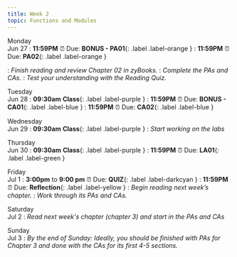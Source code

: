 ```yaml
---
title: Week 2
topic: Functions and Modules
---
```

Monday<br/>Jun 27
: **11:59PM** ⏰  Due: **BONUS - PA01**{: .label .label-orange }
: **11:59PM** ⏰  Due: **PA02**{: .label .label-orange }

: _Finish reading and review Chapter 02 in zyBooks._
: _Complete the PAs and CAs._
: _Test your understanding with the Reading Quiz._

Tuesday<br/>Jun 28
: **09:30am** **Class**{: .label .label-purple }
: **11:59PM** ⏰  Due: **BONUS - CA01**{: .label .label-blue }
: **11:59PM** ⏰  Due: **CA02**{: .label .label-blue }

Wednesday<br/>Jun 29
: **09:30am** **Class**{: .label .label-purple }
: _Start working on the labs_

Thursday<br/>Jun 30
: **09:30am** **Class**{: .label .label-purple }
: **11:59PM** ⏰  Due: **LA01**{: .label .label-green }

Friday<br/>Jul 1
: **3:00pm** to **9:00 pm** ⏰ Due: **QUIZ**{: .label .label-darkcyan }
: **11:59PM** ⏰ Due: **Reflection**{: .label .label-yellow }
: _Begin reading next week’s chapter._
: _Work through its PAs and CAs._

Saturday<br/>Jul 2
: _Read next week's chapter (chapter 3) and start in the PAs and CAs_

Sunday<br/>Jul 3
: _By the end of Sunday: Ideally, you should be finished with PAs for Chapter 3 and done with the CAs for its first 4-5 sections._


